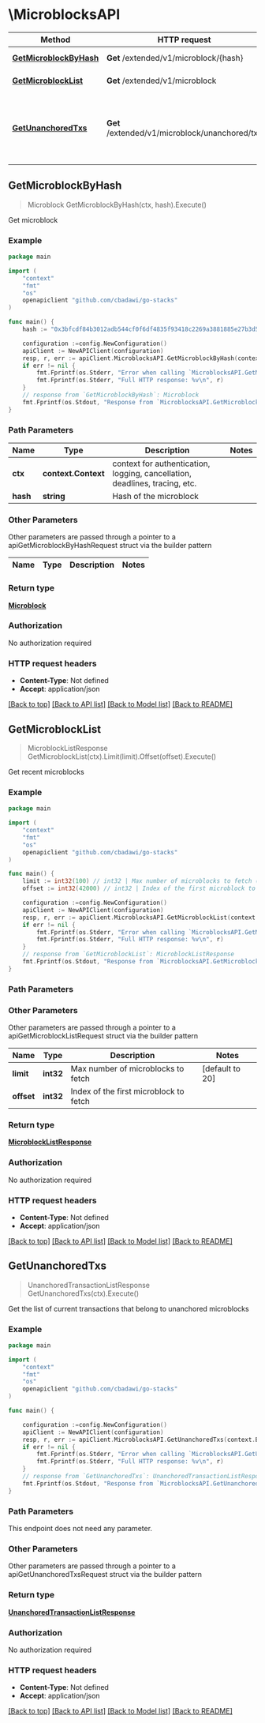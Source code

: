 # \MicroblocksAPI



Method | HTTP request | Description
------------- | ------------- | -------------
[**GetMicroblockByHash**](MicroblocksAPI.md#GetMicroblockByHash) | **Get** /extended/v1/microblock/{hash} | Get microblock
[**GetMicroblockList**](MicroblocksAPI.md#GetMicroblockList) | **Get** /extended/v1/microblock | Get recent microblocks
[**GetUnanchoredTxs**](MicroblocksAPI.md#GetUnanchoredTxs) | **Get** /extended/v1/microblock/unanchored/txs | Get the list of current transactions that belong to unanchored microblocks



## GetMicroblockByHash

> Microblock GetMicroblockByHash(ctx, hash).Execute()

Get microblock



### Example

```go
package main

import (
	"context"
	"fmt"
	"os"
	openapiclient "github.com/cbadawi/go-stacks"
)

func main() {
	hash := "0x3bfcdf84b3012adb544cf0f6df4835f93418c2269a3881885e27b3d58eb82d47" // string | Hash of the microblock

	configuration :=config.NewConfiguration()
	apiClient := NewAPIClient(configuration)
	resp, r, err := apiClient.MicroblocksAPI.GetMicroblockByHash(context.Background(), hash).Execute()
	if err != nil {
		fmt.Fprintf(os.Stderr, "Error when calling `MicroblocksAPI.GetMicroblockByHash``: %v\n", err)
		fmt.Fprintf(os.Stderr, "Full HTTP response: %v\n", r)
	}
	// response from `GetMicroblockByHash`: Microblock
	fmt.Fprintf(os.Stdout, "Response from `MicroblocksAPI.GetMicroblockByHash`: %v\n", resp)
}
```

### Path Parameters


Name | Type | Description  | Notes
------------- | ------------- | ------------- | -------------
**ctx** | **context.Context** | context for authentication, logging, cancellation, deadlines, tracing, etc.
**hash** | **string** | Hash of the microblock | 

### Other Parameters

Other parameters are passed through a pointer to a apiGetMicroblockByHashRequest struct via the builder pattern


Name | Type | Description  | Notes
------------- | ------------- | ------------- | -------------


### Return type

[**Microblock**](Microblock.md)

### Authorization

No authorization required

### HTTP request headers

- **Content-Type**: Not defined
- **Accept**: application/json

[[Back to top]](#) [[Back to API list]](../README.md#documentation-for-api-endpoints)
[[Back to Model list]](../README.md#documentation-for-models)
[[Back to README]](../README.md)


## GetMicroblockList

> MicroblockListResponse GetMicroblockList(ctx).Limit(limit).Offset(offset).Execute()

Get recent microblocks



### Example

```go
package main

import (
	"context"
	"fmt"
	"os"
	openapiclient "github.com/cbadawi/go-stacks"
)

func main() {
	limit := int32(100) // int32 | Max number of microblocks to fetch (optional) (default to 20)
	offset := int32(42000) // int32 | Index of the first microblock to fetch (optional)

	configuration :=config.NewConfiguration()
	apiClient := NewAPIClient(configuration)
	resp, r, err := apiClient.MicroblocksAPI.GetMicroblockList(context.Background()).Limit(limit).Offset(offset).Execute()
	if err != nil {
		fmt.Fprintf(os.Stderr, "Error when calling `MicroblocksAPI.GetMicroblockList``: %v\n", err)
		fmt.Fprintf(os.Stderr, "Full HTTP response: %v\n", r)
	}
	// response from `GetMicroblockList`: MicroblockListResponse
	fmt.Fprintf(os.Stdout, "Response from `MicroblocksAPI.GetMicroblockList`: %v\n", resp)
}
```

### Path Parameters



### Other Parameters

Other parameters are passed through a pointer to a apiGetMicroblockListRequest struct via the builder pattern


Name | Type | Description  | Notes
------------- | ------------- | ------------- | -------------
 **limit** | **int32** | Max number of microblocks to fetch | [default to 20]
 **offset** | **int32** | Index of the first microblock to fetch | 

### Return type

[**MicroblockListResponse**](MicroblockListResponse.md)

### Authorization

No authorization required

### HTTP request headers

- **Content-Type**: Not defined
- **Accept**: application/json

[[Back to top]](#) [[Back to API list]](../README.md#documentation-for-api-endpoints)
[[Back to Model list]](../README.md#documentation-for-models)
[[Back to README]](../README.md)


## GetUnanchoredTxs

> UnanchoredTransactionListResponse GetUnanchoredTxs(ctx).Execute()

Get the list of current transactions that belong to unanchored microblocks



### Example

```go
package main

import (
	"context"
	"fmt"
	"os"
	openapiclient "github.com/cbadawi/go-stacks"
)

func main() {

	configuration :=config.NewConfiguration()
	apiClient := NewAPIClient(configuration)
	resp, r, err := apiClient.MicroblocksAPI.GetUnanchoredTxs(context.Background()).Execute()
	if err != nil {
		fmt.Fprintf(os.Stderr, "Error when calling `MicroblocksAPI.GetUnanchoredTxs``: %v\n", err)
		fmt.Fprintf(os.Stderr, "Full HTTP response: %v\n", r)
	}
	// response from `GetUnanchoredTxs`: UnanchoredTransactionListResponse
	fmt.Fprintf(os.Stdout, "Response from `MicroblocksAPI.GetUnanchoredTxs`: %v\n", resp)
}
```

### Path Parameters

This endpoint does not need any parameter.

### Other Parameters

Other parameters are passed through a pointer to a apiGetUnanchoredTxsRequest struct via the builder pattern


### Return type

[**UnanchoredTransactionListResponse**](UnanchoredTransactionListResponse.md)

### Authorization

No authorization required

### HTTP request headers

- **Content-Type**: Not defined
- **Accept**: application/json

[[Back to top]](#) [[Back to API list]](../README.md#documentation-for-api-endpoints)
[[Back to Model list]](../README.md#documentation-for-models)
[[Back to README]](../README.md)

